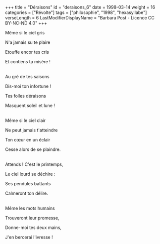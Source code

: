 +++
title = "Déraisons"
id = "deraisons_6"
date = 1998-03-14
weight = 16
categories = ["Révolte"]
tags = ["philosophie", "1998", "hexasyllabe"]
verseLength = 6
LastModifierDisplayName = "Barbara Post - Licence CC BY-NC-ND 4.0"
+++

Même si le ciel gris

N'a jamais su te plaire

Etouffe encor tes cris

Et contiens ta misère !

 \
Au gré de tes saisons

Dis-moi ton infortune !

Tes folles déraisons

Masquent soleil et lune !

 \
Même si le ciel clair

Ne peut jamais t'atteindre

Ton cœur en un éclair

Cesse alors de se plaindre.

 \
Attends ! C'est le printemps,

Le ciel lourd se déchire :

Ses pendules battants

Calmeront ton délire.

 \
Même les mots humains

Trouveront leur promesse,

Donne-moi tes deux mains,

J'en bercerai l'ivresse !
